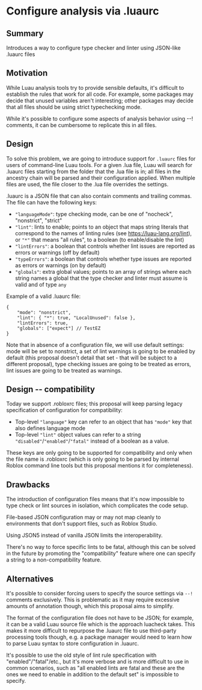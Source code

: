 # Configure analysis via .luaurc

## Summary

Introduces a way to configure type checker and linter using JSON-like .luaurc files

## Motivation

While Luau analysis tools try to provide sensible defaults, it's difficult to establish the rules that work for all code.
For example, some packages may decide that unused variables aren't interesting; other packages may decide that all files should be using strict typechecking mode.

While it's possible to configure some aspects of analysis behavior using --! comments, it can be cumbersome to replicate this in all files.

## Design

To solve this problem, we are going to introduce support for `.luaurc` files for users of command-line Luau tools.
For a given .lua file, Luau will search for .luaurc files starting from the folder that the .lua file is in; all files in the ancestry chain will be parsed and their configuration
applied. When multiple files are used, the file closer to the .lua file overrides the settings.

.luaurc is a JSON file that can also contain comments and trailing commas. The file can have the following keys:

- `"languageMode"`: type checking mode, can be one of "nocheck", "nonstrict", "strict"
- `"lint"`: lints to enable; points to an object that maps string literals that correspond to the names of linting rules (see https://luau-lang.org/lint), or `"*"` that means "all rules", to a boolean (to enable/disable the lint)
- `"lintErrors"`: a boolean that controls whether lint issues are reported as errors or warnings (off by default)
- `"typeErrors"`: a boolean that controls whether type issues are reported as errors or warnings (on by default)
- `"globals"`: extra global values; points to an array of strings where each string names a global that the type checker and linter must assume is valid and of type `any`

Example of a valid .luaurc file:

```json5
{
	"mode": "nonstrict",
	"lint": { "*": true, "LocalUnused": false },
	"lintErrors": true,
	"globals": ["expect"] // TestEZ
}
```

Note that in absence of a configuration file, we will use default settings: mode will be set to nonstrict, a set of lint warnings is going to be enabled by default (this proposal doesn't detail that set - that will be subject to a different proposal), type checking issues are going to be treated as errors, lint issues are going to be treated as warnings.

## Design -- compatibility

Today we support .robloxrc files; this proposal will keep parsing legacy specification of configuration for compatibility:

- Top-level `"language"` key can refer to an object that has `"mode"` key that also defines language mode
- Top-level `"lint"` object values can refer to a string `"disabled"`/`"enabled"`/`"fatal"` instead of a boolean as a value.

These keys are only going to be supported for compatibility and only when the file name is .robloxrc (which is only going to be parsed by internal Roblox command line tools but this proposal mentions it for completeness).

## Drawbacks

The introduction of configuration files means that it's now impossible to type check or lint sources in isolation, which complicates the code setup.

File-based JSON configuration may or may not map cleanly to environments that don't support files, such as Roblox Studio.

Using JSON5 instead of vanilla JSON limits the interoperability.

There's no way to force specific lints to be fatal, although this can be solved in the future by promoting the "compatibility" feature where one can specify a string to a non-compatibility feature.

## Alternatives

It's possible to consider forcing users to specify the source settings via `--!` comments exclusively. This is problematic as it may require excessive amounts of annotation though, which this proposal aims to simplify.

The format of the configuration file does not have to be JSON; for example, it can be a valid Luau source file which is the approach luacheck takes. This makes it more difficult to repurpose the .luaurc file to use third-party processing tools though, e.g. a package manager would need to learn how to parse Luau syntax to store configuration in .luaurc.

It's possible to use the old style of lint rule specification with "enabled"/"fatal"/etc., but it's more verbose and is more difficult to use in common scenarios, such as "all enabled lints are fatal and these are the ones we need to enable in addition to the default set" is impossible to specify.
